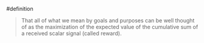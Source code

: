 #definition
>That all of what we mean by goals and purposes can be well thought of as the maximization of the expected value of the cumulative sum of a received scalar signal (called reward).